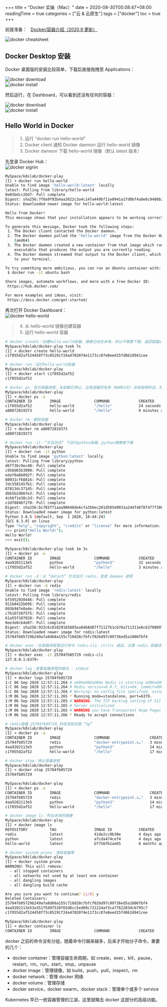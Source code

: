 +++
title = "Docker 实操（Mac）"
date = 2020-08-30T05:08:47+08:00
readingTime = true
categories = ["云 & 云原生"]
tags = ["docker"]
toc = true
+++

<!--more-->

前提准备：<i class="fas fa-external-link-alt"></i>&nbsp;&nbsp; [Docker/容器介绍（2020.9 更新）](/posts/docker101/)

![docker cheatsheet](/images/docker/cheatsheet-docker.png)

## Docker Desktop 安装

Docker 桌面版的安装比较简单，下载后直接拖拽至 Applications：

![docker download](/images/docker/docker-download.png)  
![docker install](/images/docker/docker-install.png)

然后运行，在 Dashboard，可以看到还没有任何的容器：

![docker download](/images/docker/docker-dashboard.png)  
![docker install](/images/docker/no-container.png)

## Hello World in Docker

> 1. 运行 “docker run hello-world”
> 2. Docker client 通知 Docker daemon 运行 hello-world 镜像
> 3. Docker dameon 下载 hello-world 镜像（默认 latest 版本）

先登录 Docker Hub：  
![docker signin](/images/docker/docker-signin.png)

```bash
MySpace/k8slab/docker-play
[I] ➜ docker run hello-world
Unable to find image 'hello-world:latest' locally
latest: Pulling from library/hello-world
0e03bdcc26d7: Pull complete
Digest: sha256:7f0a9f93b4aa3022c3a4c147a449bf11e0941a1fd0bf4a8e6c9408b2600777c5
Status: Downloaded newer image for hello-world:latest

Hello from Docker!
This message shows that your installation appears to be working correctly.

To generate this message, Docker took the following steps:
 1. The Docker client contacted the Docker daemon.
 2. The Docker daemon pulled the "hello-world" image from the Docker Hub.
    (amd64)
 3. The Docker daemon created a new container from that image which runs the
    executable that produces the output you are currently reading.
 4. The Docker daemon streamed that output to the Docker client, which sent it
    to your terminal.

To try something more ambitious, you can run an Ubuntu container with:
 $ docker run -it ubuntu bash

Share images, automate workflows, and more with a free Docker ID:
 https://hub.docker.com/

For more examples and ideas, visit:
 https://docs.docker.com/get-started/
```

再次打开 Docker Dashboard：  
![docker hello-world](/images/docker/hello-world.png)

> 4. 从 hello-world 镜像创建容器
> 5. 运行 hello-world 容器

```bash
# docker create：创建hello-world容器，镜像已经在本地，所以不需要下载，返回容器id
MySpace/k8slab/docker-play took 7s
[I] ➜ docker create hello-world
c1f055d2af524458ff3c05291f24a4702074e1173cc07e8eed15fd862d941cee

# docker run：运行hello-world容器
MySpace/k8slab/docker-play
[I] ➜ docker start c1f055d2af52
c1f055d2af52

# docker ps：显示容器进程，全部都已停止，注意容器的名称（NAMES栏）没有指明的话，将会被随机产生
MySpace/k8slab/docker-play
[I] ➜ docker ps -a
CONTAINER ID        IMAGE               COMMAND             CREATED             STATUS                     PORTS               NAMES
c1f055d2af52        hello-world         "/hello"            24 seconds ago      Exited (0) 9 seconds ago                       hopeful_chatelet
a80072819373        hello-world         "/hello"            9 minutes ago       Exited (0) 9 minutes ago                       angry_hypatia

# docker rm：删除容器
MySpace/k8slab/docker-play
[I] ➜ docker rm a80072819373
a80072819373

# docker run -it：“交互状态” 下运行python容器，python镜像被下载
MySpace/k8slab/docker-play
[I] ➜ docker run -it python
Unable to find image 'python:latest' locally
latest: Pulling from library/python
d6ff36c9ec48: Pull complete
c958d65b3090: Pull complete
edaf0a6b092f: Pull complete
80931cf68816: Pull complete
7dc5581457b1: Pull complete
87013dc371d5: Pull complete
dbb5b2d86fe3: Pull complete
4cb6f1e38c2d: Pull complete
c2df8846f270: Pull complete
Digest: sha256:bc765f71aaa90648de6cfa356ec201d50549031a244f48f8f477f386517c5d1b
Status: Downloaded newer image for python:latest
Python 3.8.5 (default, Sep  1 2020, 18:44:24)
[GCC 8.3.0] on linux
Type "help", "copyright", "credits" or "license" for more information.
>>> print("Hello World!");
Hello World!
>>> exit();

MySpace/k8slab/docker-play took 1m 3s
[I] ➜ docker ps -a
CONTAINER ID        IMAGE               COMMAND             CREATED             STATUS                     PORTS               NAMES
4aa9202113e5        python              "python3"           32 seconds ago      Exited (0) 5 seconds ago                       flamboyant_moser
c1f055d2af52        hello-world         "/hello"            3 minutes ago       Exited (0) 3 minutes ago                       hopeful_chatelet

# docker run -d：以 “detach” 方式运行 redis，变成 daemon 进程
MySpace/k8slab/docker-play
[I] ➜ docker run -d redis
Unable to find image 'redis:latest' locally
latest: Pulling from library/redis
bf5952930446: Pull complete
911b8422b695: Pull complete
093b947e0ade: Pull complete
c7616728f575: Pull complete
61a55f107028: Pull complete
0ee3e0cb4e07: Pull complete
Digest: sha256:933c6c01829165885ea8468d87f71127b1cb76a711311e6c63708097e92ee3d1
Status: Downloaded newer image for redis:latest
25704fb05729b249afa8d68a155c710d28cfbfcf02bd97c09736ed5a1086fbf4

# docker exec：在容器进程里运行命令 redis-cli，ctrl+c 退出，注意 redis 容器进程依旧在
MySpace/k8slab/docker-play
[I] ➜ docker exec -it 25704fb05729 redis-cli
127.0.0.1:6379>

# docker log：查看容器进程的输出 - stdout
MySpace/k8slab/docker-play
[I] ➜ docker logs 25704fb05729
1:C 06 Sep 2020 12:57:11.264 # oO0OoO0OoO0Oo Redis is starting oO0OoO0OoO0Oo
1:C 06 Sep 2020 12:57:11.264 # Redis version=6.0.7, bits=64, commit=00000000, modified=0, pid=1, just started
1:C 06 Sep 2020 12:57:11.264 # Warning: no config file specified, using the default config. In order to specify a config file use redis-server /path/to/redis.conf
1:M 06 Sep 2020 12:57:11.265 * Running mode=standalone, port=6379.
1:M 06 Sep 2020 12:57:11.265 # WARNING: The TCP backlog setting of 511 cannot be enforced because /proc/sys/net/core/somaxconn is set to the lower value of 128.
1:M 06 Sep 2020 12:57:11.265 # Server initialized
1:M 06 Sep 2020 12:57:11.265 # WARNING you have Transparent Huge Pages (THP) support enabled in your kernel. This will create latency and memory usage issues with Redis. To fix this issue run the command 'echo never > /sys/kernel/mm/transparent_hugepage/enabled' as root, and add it to your /etc/rc.local in order to retain the setting after a reboot. Redis must be restarted after THP is disabled.
1:M 06 Sep 2020 12:57:11.266 * Ready to accept connections

# redis容器 25704fb05729 的状态依旧是 “Up”
MySpace/k8slab/docker-play
[I] ➜ docker ps -a
CONTAINER ID        IMAGE               COMMAND                  CREATED             STATUS                      PORTS               NAMES
25704fb05729        redis               "docker-entrypoint.s…"   3 minutes ago       Up 3 minutes                6379/tcp            compassionate_mcnulty
4aa9202113e5        python              "python3"                14 minutes ago      Exited (0) 14 minutes ago                       flamboyant_moser
c1f055d2af52        hello-world         "/hello"                 17 minutes ago      Exited (0) 17 minutes ago                       hopeful_chatelet

# docker stop：停止容器进程
MySpace/k8slab/docker-play
[I] ➜ docker stop 25704fb05729
25704fb05729

MySpace/k8slab/docker-play
[I] ➜ docker ps -a
CONTAINER ID        IMAGE               COMMAND                  CREATED             STATUS                      PORTS               NAMES
25704fb05729        redis               "docker-entrypoint.s…"   3 minutes ago       Exited (0) 2 seconds ago                        compassionate_mcnulty
4aa9202113e5        python              "python3"                14 minutes ago      Exited (0) 14 minutes ago                       flamboyant_moser
c1f055d2af52        hello-world         "/hello"                 17 minutes ago      Exited (0) 17 minutes ago                       hopeful_chatelet

# docker image ls：列出本地的镜像
MySpace/k8slab/docker-play
[I] ➜ docker image ls
REPOSITORY          TAG                 IMAGE ID            CREATED             SIZE
redis               latest              41de2cc0b30e        4 days ago          104MB
python              latest              a7cda474cef4        4 days ago          882MB
hello-world         latest              bf756fb1ae65        8 months ago        13.3kB

# docker system prune：清除容器等
MySpace/k8slab/docker-play
[I] ➜ docker system prune
WARNING! This will remove:
  - all stopped containers
  - all networks not used by at least one container
  - all dangling images
  - all dangling build cache

Are you sure you want to continue? [y/N] y
Deleted Containers:
25704fb05729b249afa8d68a155c710d28cfbfcf02bd97c09736ed5a1086fbf4
4aa9202113e53a351f5d97510f65d8cc5ed09c721224af3ca7762203dcb795c7
c1f055d2af524458ff3c05291f24a4702074e1173cc07e8eed15fd862d941cee

MySpace/k8slab/docker-play
[I] ➜ docker container ls
CONTAINER ID        IMAGE               COMMAND             CREATED             STATUS              PORTS               NAMES
```

docker 之前的命令没有分组，随着命令行越来越多，后来才开始分子命令，重要的几个：

-   docker container：管理容器生命周期，如 create，exec，kill，pause，restart，rm，run，start，stop，unpause
-   docker image：管理镜像，如 build，push，pull，inspect，rm
-   docker network：管理 docker 网络
-   docker volume：管理存储
-   docker service，docker swarm，docker stack：管理单个或多个 service

Kubernetes 早已一统容器管理的江湖，这里就略去 docker 这部分的高级功能。


